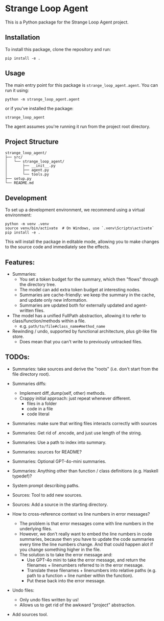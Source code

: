 # Strange Loop Agent
This is a Python package for the Strange Loop Agent project.

## Installation
To install this package, clone the repository and run:

```
pip install -e .
```

## Usage

The main entry point for this package is `strange_loop_agent.agent`. You can run it using:

```
python -m strange_loop_agent.agent
```

or if you've installed the package:

```
strange_loop_agent
```

The agent assumes you're running it run from the project root directory.

## Project Structure

```
strange_loop_agent/
├── src/
│   └── strange_loop_agent/
│       ├── __init__.py
│       ├── agent.py
│       └── tools.py
├── setup.py
└── README.md
```

## Development

To set up a development environment, we recommend using a virtual environment:

```
python -m venv .venv
source venv/bin/activate  # On Windows, use `.venv\Scripts\activate`
pip install -e .
```

This will install the package in editable mode, allowing you to make changes to the source code and immediately see the effects.

## Features:
* Summaries:
  - You set a token budget for the summary, which then "flows" through the directory tree.
  - The model can add extra token budget at interesting nodes.
  - Summaries are cache-friendly: we keep the summary in the cache, and update only new information.
  - Summaries are updated both for externally updated and agent-written files.
* The model has a unified FullPath abstraction, allowing it to refer to class/function/methods within a file.
  - e.g. `path/to/file#class_name#method_name`
* Rewinding / undo, supported by functional architecture, plus git-like file store.
  - Does mean that you can't write to previously untracked files.

## TODOs:

* Summaries: take sources and derive the "roots" (i.e. don't start from the file directory root).
* Summaries diffs:
  - Implement diff_dump(self, other) methods.
  - Crappy initial approach: just repeat whenever different.
    - files in a folder
    - code in a file
    - code literal
* Summaries: make sure that writing files interacts correctly with sources
* Summaries: Get rid of .encode, and just use length of the string.
* Summaries: Use a path to index into summary.
* Summaries: sources for README?
* Summaries: Optional GPT-4o-mini summaries.
* Summaries: Anything other than function / class definitions (e.g. Haskell typedef)?
* System prompt describing paths.

* Sources: Tool to add new sources.
* Sources: Add a source in the starting directory.

* How to cross-reference context vs line numbers in error messages?
  - The problem is that error messages come with line numbers in the underlying files.
  - However, we don't really want to embed the line numbers in code summaries, because then you have to update the code summaries every time the line numbers change.  And that could happen alot if you change something higher in the file.
  - The solution is to take the error message and:
    - Use GPT-4o mini to take the error message, and return the filenames + linenumbers referred to in the error message.
    - Translate these filenames + linenumbers into relative paths (e.g. path to a function + line number within the function).
    - Put these back into the error message.

* Undo files:
  - Only undo files written by us!
  - Allows us to get rid of the awkward "project" abstraction.

* Add sources tool.
